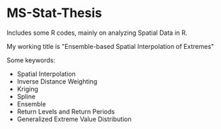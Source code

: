 # MS-Stat-Thesis
Includes some R codes, mainly on analyzing Spatial Data in R.

My working title is "Ensemble-based Spatial Interpolation of Extremes"

Some keywords:
- Spatial Interpolation
- Inverse Distance Weighting
- Kriging
- Spline
- Ensemble
- Return Levels and Return Periods
- Generalized Extreme Value Distribution
